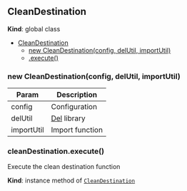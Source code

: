 <a name="CleanDestination"></a>

## CleanDestination
**Kind**: global class  

* [CleanDestination](#CleanDestination)
    * [new CleanDestination(config, delUtil, importUtil)](#new_CleanDestination_new)
    * [.execute()](#CleanDestination+execute)

<a name="new_CleanDestination_new"></a>

### new CleanDestination(config, delUtil, importUtil)

| Param | Description |
| --- | --- |
| config | Configuration |
| delUtil | [Del](https://www.npmjs.com/package/del-cli) library |
| importUtil | Import function |

<a name="CleanDestination+execute"></a>

### cleanDestination.execute()
Execute the clean destination function

**Kind**: instance method of [<code>CleanDestination</code>](#CleanDestination)  
